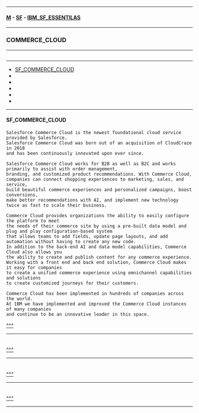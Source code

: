 
---

#### [M](https://github.com/ttltrk/TTT/blob/master/menu.md) - [SF](https://github.com/ttltrk/TTT/blob/master/SALE/SALE.md) - [IBM_SF_ESSENTILAS](https://github.com/ttltrk/TTT/blob/master/SALE/IBM_SF_ESSENTIALS/IBM_SF_ESSENTIALS.md)

---

### COMMERCE_CLOUD

---

```

```

---

* [SF_COMMERCE_CLOUD](#SF_COMMERCE_CLOUD)
* [](#)
* [](#)
* [](#)
* [](#)
* [](#)

---

#### SF_COMMERCE_CLOUD

```
Salesforce Commerce Cloud is the newest foundational cloud service provided by Salesforce.
Salesforce Commerce Cloud was born out of an acquisition of CloudCraze in 2018
and has been continuously innovated upon ever since.

Salesforce Commerce Cloud works for B2B as well as B2C and works primarily to assist with order management,
branding, and customized product recommendations. With Commerce Cloud,
companies can connect shopping experiences to marketing, sales, and service,
build beautiful commerce experiences and personalized campaigns, boost conversions,
make better recommendations with AI, and implement new technology twice as fast to scale their business.

Commerce Cloud provides organizations the ability to easily configure the platform to meet
the needs of their commerce site by using a pre-built data model and plug and play configuration-based system
that allows teams to add fields, update page layouts, and add automation without having to create any new code.
In addition to the back-end AI and data model capabilities, Commerce Cloud also allows you
the ability to create and publish content for any commerce experience.
Working with a front end and back end solution, Commerce Cloud makes it easy for companies
to create a unified commerce experience using omnichannel capabilities and solutions
to create customized journeys for their customers.

Commerce Cloud has been implemented in hundreds of companies across the world.
At IBM we have implemented and improved the Commerce Cloud instances of many companies
and continue to be an innovative leader in this space.
```

[^^^](#COMMERCE_CLOUD)

---

####

```

```

[^^^](#COMMERCE_CLOUD)

---

####

```

```

[^^^](#COMMERCE_CLOUD)

---

####

```

```

[^^^](#COMMERCE_CLOUD)

---
